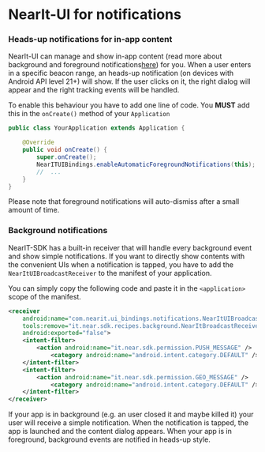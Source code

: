 # NearIt-UI for notifications
### Heads-up notifications for in-app content
NearIt-UI can manage and show in-app content (read more about background and foreground notifications[here](http://nearit-android.readthedocs.io/en/latest/in-app-content/))
for you. When a user enters in a specific beacon range, an heads-up notification (on devices with Android API level 21+) will show. If the user clicks on it, the right dialog will appear and the right tracking events will be handled.

To enable this behaviour you have to add one line of code.
You **MUST** add this in the `onCreate()` method of your `Application`

```java
public class YourApplication extends Application {

    @Override
    public void onCreate() {
        super.onCreate();
        NearITUIBindings.enableAutomaticForegroundNotifications(this);
        //  ...
    }
}
```

Please note that foreground notifications will auto-dismiss after a small amount of time.

### Background notifications

NearIT-SDK has a built-in receiver that will handle every background event and show simple notifications.
If you want to directly show contents with the convenient UIs when a notification is tapped, you have to add the `NearItUIBroadcastReceiver` to the manifest of your application.

You can simply copy the following code and paste it in the `<application>` scope of the manifest.

```xml
<receiver
    android:name="com.nearit.ui_bindings.notifications.NearItUIBroadcastReceiver"
    tools:remove="it.near.sdk.recipes.background.NearItBroadcastReceiver"
    android:exported="false">
    <intent-filter>
        <action android:name="it.near.sdk.permission.PUSH_MESSAGE" />
            <category android:name="android.intent.category.DEFAULT" />
    </intent-filter>
    <intent-filter>
        <action android:name="it.near.sdk.permission.GEO_MESSAGE" />
            <category android:name="android.intent.category.DEFAULT" />
    </intent-filter>
</receiver>
```

If your app is in background (e.g. an user closed it and maybe killed it) your user will receive a simple notification. When the notification is tapped, the app is launched and the content dialog appears.
When your app is in foreground, background events are notified in heads-up style.